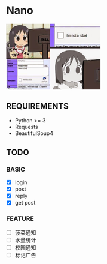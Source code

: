 Nano
=========
<img src="nano-is-no-a-bot.jpg" width="50%">

## REQUIREMENTS
* Python >= 3
* Requests
* BeautifulSoup4

## TODO
### BASIC
- [x] login
- [x] post
- [x] reply
- [x] get post

### FEATURE
- [ ] 菠菜通知
- [ ] 水量统计
- [ ] 校园通知
- [ ] 标记广告
